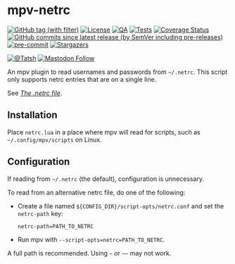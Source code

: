 # mpv-netrc

[![GitHub tag (with filter)](https://img.shields.io/github/v/tag/Tatsh/mpv-netrc)](https://github.com/Tatsh/mpv-netrc/tags)
[![License](https://img.shields.io/github/license/Tatsh/mpv-netrc)](https://github.com/Tatsh/mpv-netrc/blob/master/LICENSE.txt)
[![QA](https://github.com/Tatsh/mpv-netrc/actions/workflows/qa.yml/badge.svg)](https://github.com/Tatsh/mpv-netrc/actions/workflows/qa.yml)
[![Tests](https://github.com/Tatsh/mpv-netrc/actions/workflows/tests.yml/badge.svg)](https://github.com/Tatsh/mpv-netrc/actions/workflows/test.yml)
[![Coverage Status](https://coveralls.io/repos/github/Tatsh/mpv-netrc/badge.svg?branch=master)](https://coveralls.io/github/Tatsh/mpv-netrc?branch=master)
[![GitHub commits since latest release (by SemVer including pre-releases)](https://img.shields.io/github/commits-since/Tatsh/mpv-netrc/v0.0.2/master)](https://github.com/Tatsh/mpv-netrc/compare/v0.0.2...master)
[![pre-commit](https://img.shields.io/badge/pre--commit-enabled-brightgreen?logo=pre-commit&logoColor=white)](https://github.com/pre-commit/pre-commit)
[![Stargazers](https://img.shields.io/github/stars/Tatsh/mpv-netrc?logo=github&style=flat)](https://github.com/Tatsh/mpv-netrc/stargazers)

[![@Tatsh](https://img.shields.io/badge/dynamic/json?url=https%3A%2F%2Fpublic.api.bsky.app%2Fxrpc%2Fapp.bsky.actor.getProfile%2F%3Factor%3Ddid%3Aplc%3Auq42idtvuccnmtl57nsucz72%26query%3D%24.followersCount%26style%3Dsocial%26logo%3Dbluesky%26label%3DFollow%2520%40Tatsh&query=%24.followersCount&style=social&logo=bluesky&label=Follow%20%40Tatsh)](https://bsky.app/profile/Tatsh.bsky.social)
[![Mastodon Follow](https://img.shields.io/mastodon/follow/109370961877277568?domain=hostux.social&style=social)](https://hostux.social/@Tatsh)

An mpv plugin to read usernames and passwords from `~/.netrc`. This script only supports netrc
entries that are on a single line.

See _[The .netrc file](https://www.gnu.org/software/inetutils/manual/html_node/The-_002enetrc-file.html)_.

## Installation

Place `netrc.lua` in a place where mpv will read for scripts, such as `~/.config/mpv/scripts` on Linux.

## Configuration

If reading from `~/.netrc` (the default), configuration is unnecessary.

To read from an alternative netrc file, do one of the following:

- Create a file named `${CONFIG_DIR}/script-opts/netrc.conf` and set the `netrc-path` key:

  ```plain
  netrc-path=PATH_TO_NETRC
  ```

- Run mpv with `--script-opts=netrc=PATH_TO_NETRC`.

A full path is recommended. Using `~` or `~~` may not work.
